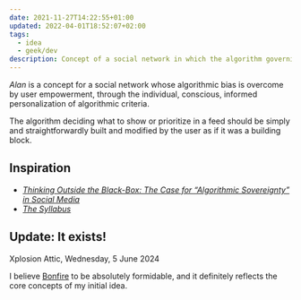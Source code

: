 ```yaml
---
date: 2021-11-27T14:22:55+01:00
updated: 2022-04-01T18:52:07+02:00
tags:
  - idea
  - geek/dev
description: Concept of a social network in which the algorithm governing it is built and defined by its users as if it was a LEGO.
---
```

<cite>Alan</cite> is a concept for a social network whose algorithmic bias is overcome by user empowerment, through the individual, conscious, informed personalization of algorithmic criteria.

The algorithm deciding what to show or prioritize in a feed should be simply and straightforwardly built and modified by the user as if it was a building block.

## Inspiration

- <cite>[Thinking Outside the Black-Box: The Case for “Algorithmic Sovereignty” in Social Media](https://doi.org/10.1177/2056305120915613)</cite>
- <cite>[The Syllabus](https://www.the-syllabus.com/ 'The Syllabus')</cite>

## Update: It exists!

<p class='date'>Xplosion Attic, <time datetime='2024-06-05T15:24:22+02:00'>Wednesday, 5 June 2024</time></p>

I believe [Bonfire](https://bonfirenetworks.org/ 'Bonfire: Open Federated Technology for Autonomous Digital Spaces') to be absolutely formidable, and it definitely reflects the core concepts of my initial idea.

